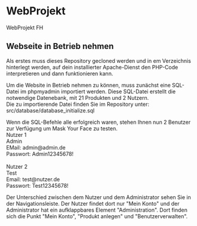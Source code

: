 # WebProjekt
WebProjekt FH


## Webseite in Betrieb nehmen
<section>
  <p>
    Als erstes muss dieses Repository gecloned werden und in em Verzeichnis hinterlegt werden, auf dein installierter Apache-Dienst den PHP-Code interpretieren und dann funktionieren kann.
  </p>

  <p>
  Um die Website in Betrieb nehmen zu können, muss zunächst eine SQL-Datei im phpmyadmin importiert werden. Diese SQL-Datei erstellt die notwendige Datenebank, mit 21 Produkten    und 2 Nutzern. <br>
Die zu importierende Datei finden Sie im Repository unter: <br>
  src/database/database_initialize.sql
  </p>
  
  <p>
  Wenn die SQL-Befehle alle erfolgreich waren, stehen Ihnen nun 2 Benutzer zur Verfügung um Mask Your Face zu testen. <br>
  Nutzer 1 <br>
  Admin <br>
  EMail: admin@admin.de <br>
  Passwort: Admin12345678! <br>
  <br>
  Nutzer 2 <br>
  Test <br>
  Email: test@nutzer.de <br>
  Passwort: Test12345678!
  </p>
  
  <p>
  Der Unterschied zwischen dem Nutzer und dem Administrator sehen Sie in der Navigationsleiste. Der Nutzer findet dort nur "Mein Konto" und der Administrator hat ein aufklappbares Element "Administration". Dort finden sich die Punkt "Mein Konto", "Produkt anlegen" und "Benutzerverwalten". 
  </p>
</section>



